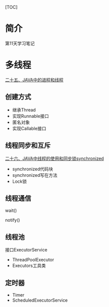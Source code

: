 [TOC]



# 简介

第11天学习笔记



# 多线程

[二十五、JAVA中的进程和线程](https://blog.csdn.net/qq_38367575/article/details/120325116)

## 创建方式

- 继承Thread
- 实现Runnable接口
- 匿名对象
- 实现Callable接口

## 线程同步和互斥

[二十六、JAVA中线程的使用和同步锁synchronized](https://blog.csdn.net/qq_38367575/article/details/120327112)

- synchronized代码块
- synchronized写在方法
- Lock锁

## 线程通信

wait()

notify()

## 线程池

接口ExecutorService

- ThreadPoolExecutor 
- Executors工具类



## 定时器

- Timer
- ScheduledExecutorService






